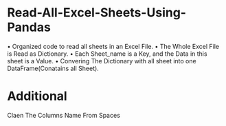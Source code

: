 # Read-All-Excel-Sheets-Using-Pandas
• Organized code to read all sheets in an Excel File.
• The Whole Excel File is Read as Dictionary.
• Each Sheet_name is a Key, and the Data in this sheet is a Value.
• Convering The Dictionary with all sheet into one DataFrame(Conatains all Sheet).
# Additional
Claen The Columns Name From Spaces

